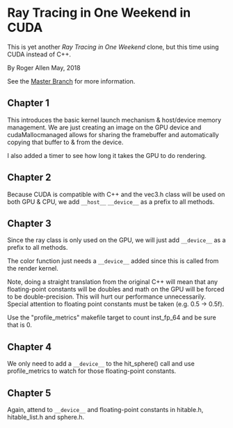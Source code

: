 Ray Tracing in One Weekend in CUDA
==================================

This is yet another _Ray Tracing in One Weekend_ clone, but this time using CUDA instead of C++.

By Roger Allen
May, 2018

See the [Master Branch](https://github.com/rogerallen/raytracinginoneweekend) for more information.

Chapter 1
---------

This introduces the basic kernel launch mechanism & host/device memory management.  We are just creating an image on the GPU device and cudaMallocmanaged allows for sharing the framebuffer and automatically copying that buffer to & from the device.

I also added a timer to see how long it takes the GPU to do rendering.

Chapter 2
---------

Because CUDA is compatible with C++ and the vec3.h class will be used on both GPU & CPU, we add `__host__` `__device__` as a prefix to all methods.

Chapter 3
---------

Since the ray class is only used on the GPU, we will just add `__device__` as a prefix to all methods.

The color function just needs a `__device__` added since this is called from the render kernel.

Note, doing a straight translation from the original C++ will mean that any floating-point constants will be doubles and math on the GPU will be forced to be double-precision.  This will hurt our performance unnecessarily.  Special attention to floating point constants must be taken (e.g. 0.5 -> 0.5f).

Use the "profile_metrics" makefile target to count inst_fp_64 and be sure that is 0.

Chapter 4
---------

We only need to add a `__device__` to the hit_sphere() call and use profile_metrics to watch for those floating-point constants.

Chapter 5
---------

Again, attend to `__device__` and floating-point constants in hitable.h, hitable_list.h and sphere.h.

